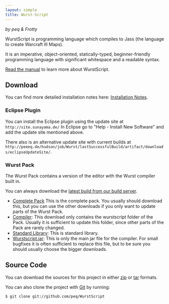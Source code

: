 ```yaml
---
layout: simple
title: Wurst-Script
---
```

_by peq & Frotty_ 


WurstScript is programming language which compiles to Jass (the language to create Warcraft III Maps).

It is an imperative, object-oriented, statically-typed, beginner-friendly programming language with significant whitespace and a readable syntax.



[Read the manual](./manual.html) to learn more about WurstScript.

    
## Download
	
You can find more detailed installation notes here: [Installation Notes](./installation.html).

### Eclipse Plugin

You can install the Eclipse plugin using the update site at `http://site.sunayama.de/` 
In Eclipse go to "Help - Install New Software" and add the update site mentioned above.

There also is an alternative update site with current builds at `http://peeeq.de/hudson/job/Wurst/lastSuccessfulBuild/artifact/downloads/eclipseUpdateSite/`.

### Wurst Pack

The Wurst Pack contains a version of the editor with the Wurst compiler built in.

You can always download the [latest build from our build server](http://peeeq.de/hudson/job/Wurst/lastSuccessfulBuild/artifact/downloads/).
		
* [Complete Pack](http://peeeq.de/hudson/job/Wurst/lastSuccessfulBuild/artifact/downloads/wurstpack_complete.zip) 
			This is the complete pack. You usually should download this, but you can use the other downloads if you only want to update
			parts of the Wurst Pack.
* [Compiler](http://peeeq.de/hudson/job/Wurst/lastSuccessfulBuild/artifact/downloads/wurstpack_compiler.zip): 
			This download only contains the wurstscript folder of the Pack. Usually it is sufficient to update this folder, since 
			other parts of the Pack are rarely changed.
* [Standard Library](http://peeeq.de/hudson/job/Wurst/lastSuccessfulBuild/artifact/downloads/wurstpack_lib.zip): 
			This is standard library.
* [Wurstscript.jar](http://peeeq.de/hudson/job/Wurst/lastSuccessfulBuild/artifact/downloads/wurstscript.jar): 
			This is only the main jar file for the compiler. For small bugfixes it is often sufficient to replace this file, but
			to be sure you should usually choose the bigger downloads.



## Source Code

You can download the sources for this project in either
[zip](https://github.com/peq/WurstScript/zipball/master) or
[tar](https://github.com/peq/WurstScript/tarball/master) formats.

You can also clone the project with [Git](http://git-scm.com) by running:
	
	$ git clone git://github.com/peq/WurstScript
